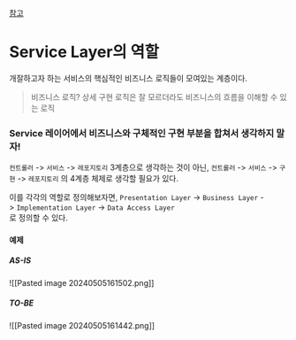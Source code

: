 [참고](https://sandcastle.tistory.com/m/84)
# Service Layer의 역할
개잘하고자 하는 서비스의 핵심적인 비즈니스 로직들이 모여있는 계층이다.
> 비즈니스 로직?
> 상세 구현 로직은 잘 모르더라도 비즈니스의 흐름을 이해할 수 있는 로직

### Service 레이어에서 비즈니스와 구체적인 구현 부분을 합쳐서 생각하지 말자!
`컨트롤러` -> `서비스` -> `레포지토리` 3계층으로 생각하는 것이 아닌,
`컨트롤러` -> `서비스` -> `구현` -> `레포지토리` 의 4계층 체제로 생각할 필요가 있다.

이를 각각의 역할로 정의해보자면,
`Presentation Layer` -> `Business Layer` -> `Implementation Layer` -> `Data Access Layer`  
로 정의할 수 있다.

#### 예제
##### AS-IS
![[Pasted image 20240505161502.png]]
##### TO-BE
![[Pasted image 20240505161442.png]]